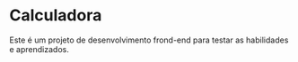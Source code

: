# Calculadora
Este é um projeto de desenvolvimento frond-end para testar as habilidades e aprendizados.
